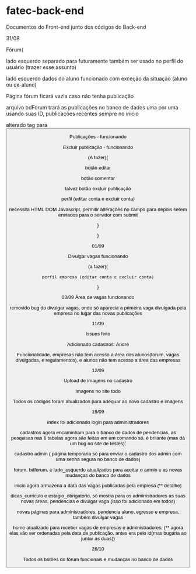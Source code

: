 # fatec-back-end

Documentos do Front-end junto dos códigos do Back-end

31/08

Fórum{

lado esquerdo separado para futuramente também ser usado no perfil do usuário (trazer esse assunto)

lado esquerdo dados do aluno funcionado com exceção da situação (aluno ou ex-aluno)

Página fórum ficará vazia caso não tenha publicação

arquivo bdForum trará as publicações no banco de dados uma por uma usando suas ID, publicações recentes sempre no início

alterado tag <a> para <button>
  
Publicações - funcionando
  
Excluir publicação - funcionando
  
  (A fazer){
  
  botão editar 
  
  botão comentar
  
  talvez botão excluir publicação
  
  perfil (editar conta e excluir conta)
  
  necessita HTML DOM Javascript, permitir alterações no campo para depois serem enviados para o servidor com submit
  
  }
  
}
  
01/09
  
  Divulgar vagas funcionando
  
  (a fazer){
  
    perfil empresa (editar conta e excluir conta)
  
  }
  
  
03/09
  Área de vagas funcionando
  
  removido bug do divulgar vagas, onde só aparecia a primeira vaga divulgada pela empresa no lugar das novas publicações

11/09
  
  Issues feito
  
  Adicionado cadastros: André
  
  Funcionalidade, empresas não tem acesso a área dos alunos(forum, vagas divulgadas, e regulamentos), e alunos não tem acesso a área das empresas
 
12/09
  
  Upload de imagens no cadastro
  
  Imagens no site todo
  
  Todos os códigos foram atualizados para adequar ao novo cadastro e imagens

  
19/09
  
  
  index foi adicionado login para administradores 

  cadastros agora encaminham para o banco de dados de pendencias, as pesquisas nas 6 tabelas agora são feitas em um comando só, é brilante (mas dá um bug no site de testes);

  cadastro admin ( página temporaria só para enviar o cadastro dos admin com uma senha segura no banco de dados)

  forum, bdforum, e lado_esquerdo atualizados para aceitar o admin e as novas mudanças do banco de dados

  inicio agora armazena a data das vagas publicadas pela empresa (** detalhe)

  dicas_curriculo e estagio_obrigatorio, só mostra para os administradores as suas novas áreas, pendencias e divulgar vaga (isso foi adicionado em todos)

  novas páginas para administradores, pendencia aluno, egresso e empresa, também divulgar vagas

  home atualizado para receber vagas de empresas e administradores, (** agora elas vão ser ordenadas pela data de publicação, antes era pelo id(mas bugaria ao juntar as duas))

26/10
  
  Todos os botões do fórum funcionais e mudanças no banco de dados

